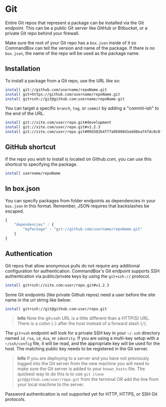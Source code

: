 # Git

Entire Git repos that represent a package can be installed via the Git endpoint. This can be a public Git server like GitHub or Bitbucket, or a private Git repo behind your firewall.

Make sure the root of your Git repo has a `box.json` inside of it so CommandBox can tell the version and name of the package. If there is no `box.json`, the name of the repo will be used as the package name.

## Installation

To install a package from a Git repo, use the URL like so:

```bash
install git://github.com/username/repoName.git
install git+https://github.com/username/repoName.git
install git+ssh://git@github.com:username/repoName.git
```

You can target a specific `branch`, `tag`, or `commit` by adding a "commit-ish" to the end of the URL.

```bash
install git://site.com/user/repo.git#development
install git://site.com/user/repo.git#v1.2.3
install git://site.com/user/repo.git#09d302b4fffa0b988d1edd8ea747dc0c0f2883ea
```

## GitHub shortcut

If the repo you wish to install is located on Github.com, you can use this shortcut to specifying the package.

```bash
install username/repoName
```

## In box.json

You can specify packages from folder endpoints as dependencies in your `box.json` in this format. Remember, JSON requires that backslashes be escaped.

```javascript
{
    "dependencies" : {
        "myPackage" : "git://github.com/username/repoName.git"
    }
}
```

## Authentication

Git repos that allow anonymous pulls do not require any additional configuration for authentication. CommandBox's Git endpoint supports SSH authentication via public/private keys by using the `git+ssh://` protocol.

```bash
install git+ssh://site.com:user/repo.git#v1.2.3
```

Some Git endpoints \(like private Github repos\) need a user before the site name in the url string like below:

```bash
install git+ssh://git@github.com:user/repo.git
```

> **Info** Note the git+ssh URL is a little different than a HTTP\(S\) URL. There is a colon \(`:`\) after the host instead of a forward slash \(`/`\).

The `git+ssh` endpoint will look for a private SSH key in your `~/.ssh` directory named `id_rsa`, `id_dsa`, or `identity`. If you are using a multi-key setup with a `~/ssh/config` file, it will be read, and the appropriate key will be used for the host. The matching public key needs to be registered in the Git server.

> **Info** If you are deploying to a server and you have not previously logged into the Git server from the new machine you will need to make sure the Git server is added to your `known_hosts` file. The quickest way to do this is to use `git clone git@github.com/user/repo.git` from the terminal OR add the line from your local machine to the server.

Password authentication is not supported yet for HTTP, HTTPS, or SSH Git protocols.

